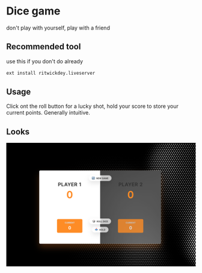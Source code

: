 # Dice game

don't play with yourself, play with a friend

## Recommended tool

use this if you don't do already

```bash
ext install ritwickdey.liveserver
```

## Usage

Click ont the roll button for a lucky shot, hold your score to store your current points. Generally intuitive.

## Looks

![](./assets/source/sneakpeak.png)
